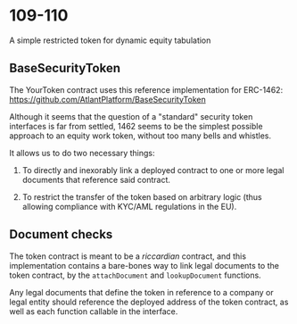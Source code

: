 # 109-110 
A simple restricted token for dynamic equity tabulation

## BaseSecurityToken
The YourToken contract uses this reference implementation for ERC-1462:
https://github.com/AtlantPlatform/BaseSecurityToken

Although it seems that the question of a "standard" security token interfaces is far from settled, 1462 seems to be the simplest possible approach to an equity work token, without too many bells and whistles.

It allows us to do two necessary things:

1) To directly and inexorably link a deployed contract to one or more legal documents that reference said contract.

2) To restrict the transfer of the token based on arbitrary logic (thus allowing compliance with KYC/AML regulations in the EU).

## Document checks
The token contract is meant to be a *riccardian* contract, and this implementation contains a bare-bones way to link legal documents to the token contract, by the `attachDocument` and `lookupDocument` functions.

Any legal documents that define the token in reference to a company or legal entity should reference the deployed address of the token contract, as well as each function callable in the interface.
